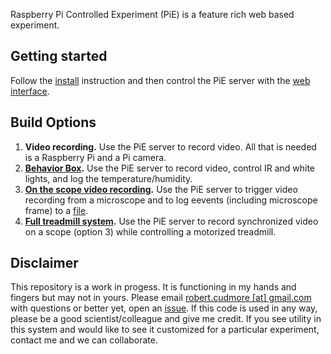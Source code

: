 Raspberry Pi Controlled Experiment (PiE) is a feature rich web based experiment.

## Getting started

Follow the [install](install) instruction and then control the PiE server with the [web interface](web-interface).

## Build Options

 1. **Video recording.** Use the PiE server to record video. All that is needed is a Raspberry Pi and a Pi camera.
 2. **[Behavior Box](wiring-behavior-box).** Use the PiE server to record video, control IR and white lights, and log the temperature/humidity.
 3. **[On the scope video recording](wiring-scope).** Use the PiE server to trigger video recording from a microscope and to log eevents (including microscope frame) to a [file](trial-file.md).
 4. **[Full treadmill system](wiring-treadmill).** Use the PiE server to record synchronized video on a scope (option 3) while controlling a motorized treadmill.

## Disclaimer

This repository is a work in progess. It is functioning in my hands and fingers but may not in yours. Please email [robert.cudmore [at] gmail.com](http://robertcudmore.org) with questions or better yet, open an [issue](https://github.com/cudmore/pie/issues). If this code is used in any way, please be a good scientist/colleague and give me credit. If you see utility in this system and would like to see it customized for a particular experiment, contact me and we can collaborate.
